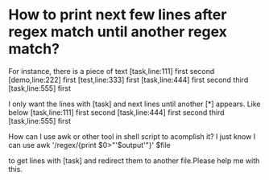 
# How to print next few lines after regex match until another regex match?

For instance, there is a piece of text
[task,line:111] first
                second
[demo,line:222] first
[test,line:333] first
[task,line:444] first
                second
                third
[task,line:555] first


I only want the lines with [task] and next lines until another [*] appears. Like below
[task,line:111] first
                second
[task,line:444] first
                second
                third
[task,line:555] first

How can I use awk or other tool in shell script to acomplish it?
I just know I can use
awk '/regex/{print $0>"'$output'"}' $file

to get lines with [task] and redirect them to another file.Please help me with this.

        